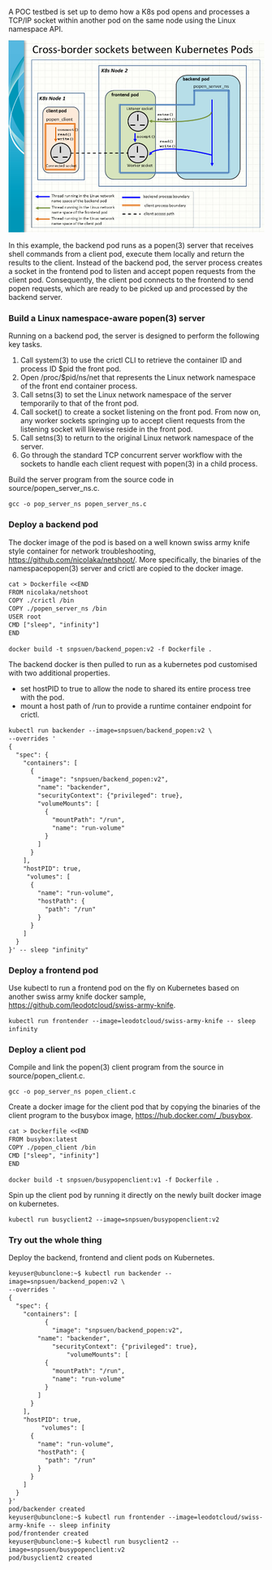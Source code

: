 A POC testbed is set up to demo how a K8s pod opens and processes a TCP/IP socket within another pod on the same node using the Linux namespace API.

![Kubernetes inter-pod socketing](Namespace_socket_poc02.png)

In this example, the backend pod runs as a popen(3) server that receives shell commands from a client pod, execute them locally and return the results to the client. Instead of the backend pod, the server process creates a socket in the frontend pod to listen and accept popen requests from the client pod. Consequently, the client pod connects to the frontend to send popen requests, which are ready to be picked up and processed by the backend server.

### Build a Linux namespace-aware popen(3) server

Running on a backend pod, the server is designed to perform the following key tasks.

1. Call system(3) to use the crictl CLI to retrieve the container ID and process ID $pid the front pod.
2. Open /proc/$pid/ns/net that represents the Linux network namespace of the front end container process.
3. Call setns(3) to set the Linux network namespace of the server temporarily to that of the front pod.
4. Call socket() to create a socket listening on the front pod. From now on, any worker sockets springing up to accept client requests from the listening socket will likewise reside in the front pod.
5. Call setns(3) to return to the original Linux network namespace of the server.
6. Go through the standard TCP concurrent server workflow with the sockets to handle each client request with popen(3) in a child process.

Build the server program from the source code in source/popen_server_ns.c.
```
gcc -o pop_server_ns popen_server_ns.c
```

### Deploy a backend pod 

The docker image of the pod is based on a well known swiss army knife style container for network troubleshooting, https://github.com/nicolaka/netshoot/.
More specifically, the binaries of the namespacepopen(3) server and crictl are copied to the docker image.
```
cat > Dockerfile <<END
FROM nicolaka/netshoot
COPY ./crictl /bin
COPY ./popen_server_ns /bin
USER root
CMD ["sleep", "infinity"]
END

docker build -t snpsuen/backend_popen:v2 -f Dockerfile .
```
The backend docker is then pulled to run as a kubernetes pod customised with two additional properties.
*  set hostPID to true to allow the node to shared its entire process tree with the pod.
*  mount a host path of /run to provide a runtime container endpoint for crictl.
```
kubectl run backender --image=snpsuen/backend_popen:v2 \
--overrides '
{
  "spec": {
    "containers": [
	  {
	    "image": "snpsuen/backend_popen:v2",
        "name": "backender",
	    "securityContext": {"privileged": true},
		"volumeMounts": [
          {
            "mountPath": "/run",
            "name": "run-volume"
          }
        ]
      }
    ],
    "hostPID": true,
	 "volumes": [
      {
        "name": "run-volume",
        "hostPath": {
          "path": "/run"
        }
      }
    ]
  }
}' -- sleep "infinity"
```
### Deploy a frontend pod 

Use kubectl to run a frontend pod on the fly on Kubernetes based on another swiss army knife docker sample, https://github.com/leodotcloud/swiss-army-knife.

```
kubectl run frontender --image=leodotcloud/swiss-army-knife -- sleep infinity
```
### Deploy a client pod 

Compile and link the popen(3) client program from the source in source/popen_client.c.
```
gcc -o pop_server_ns popen_client.c
```
Create a docker image for the client pod that by copying the binaries of the client program to the busybox image, https://hub.docker.com/_/busybox.
```
cat > Dockerfile <<END
FROM busybox:latest
COPY ./popen_client /bin
CMD ["sleep", "infinity"]
END

docker build -t snpsuen/busypopenclient:v1 -f Dockerfile .
```
Spin up the client pod by running it directly on the newly built docker image on kubernetes.
```
kubectl run busyclient2 --image=snpsuen/busypopenclient:v2
```
### Try out the whole thing

Deploy the backend, frontend and client pods on Kubernetes.
```
keyuser@ubunclone:~$ kubectl run backender --image=snpsuen/backend_popen:v2 \
--overrides '
{
  "spec": {
    "containers": [
          {
            "image": "snpsuen/backend_popen:v2",
        "name": "backender",
            "securityContext": {"privileged": true},
                "volumeMounts": [
          {
            "mountPath": "/run",
            "name": "run-volume"
          }
        ]
      }
    ],
    "hostPID": true,
         "volumes": [
      {
        "name": "run-volume",
        "hostPath": {
          "path": "/run"
        }
      }
    ]
  }
}'
pod/backender created
keyuser@ubunclone:~$ kubectl run frontender --image=leodotcloud/swiss-army-knife -- sleep infinity
pod/frontender created
keyuser@ubunclone:~$ kubectl run busyclient2 --image=snpsuen/busypopenclient:v2
pod/busyclient2 created
```



